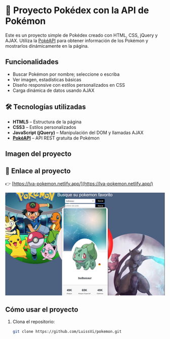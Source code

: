 # 🐾 Proyecto Pokédex con la API de Pokémon

Este es un proyecto simple de Pokédex creado con HTML, CSS, jQuery y AJAX. Utiliza la [PokéAPI](https://pokeapi.co/) para obtener información de los Pokémon y mostrarlos dinámicamente en la página.

## Funcionalidades

- Buscar Pokémon por nombre; seleccione o escriba
- Ver imagen, estadísticas básicas
- Diseño responsive con estilos personalizados en CSS
- Carga dinámica de datos usando AJAX

## 🛠️ Tecnologías utilizadas

- **HTML5** – Estructura de la página
- **CSS3** – Estilos personalizados
- **JavaScript (jQuery)** – Manipulación del DOM y llamadas AJAX
- **[PokéAPI](https://pokeapi.co/)** – API REST gratuita de Pokémon

## Imagen del proyecto

## 🔗 Enlace al proyecto

👉 [https://lva-pokemon.netlify.app/](https://lva-pokemon.netlify.app/)


![Captura del proyecto](images/CapturaPoke.PNG) <!-- Puedes borrar esta línea si no tienes una imagen -->

## Cómo usar el proyecto

1. Clona el repositorio:
   ```bash
   git clone https://github.com/LuissVi/pokemon.git
